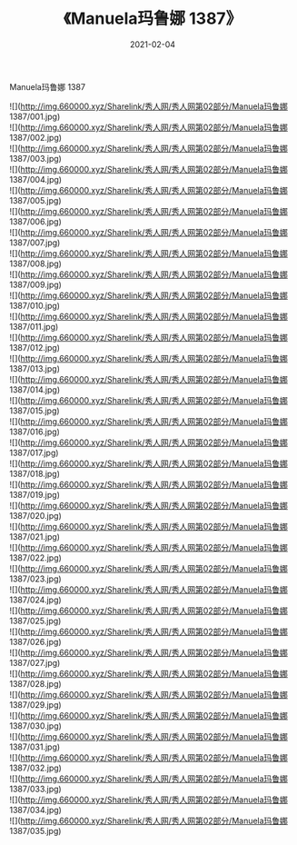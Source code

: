﻿---
layout: post
title:  《Manuela玛鲁娜 1387》
date:   2021-02-04
img: http://img.660000.xyz/Sharelink/秀人网/秀人网第02部分/Manuela玛鲁娜 1387/000.jpg
categories: [美女, 清纯, 唯美]
---

Manuela玛鲁娜 1387

  ![](http://img.660000.xyz/Sharelink/秀人网/秀人网第02部分/Manuela玛鲁娜 1387/001.jpg) <br> ![](http://img.660000.xyz/Sharelink/秀人网/秀人网第02部分/Manuela玛鲁娜 1387/002.jpg) <br> ![](http://img.660000.xyz/Sharelink/秀人网/秀人网第02部分/Manuela玛鲁娜 1387/003.jpg) <br> ![](http://img.660000.xyz/Sharelink/秀人网/秀人网第02部分/Manuela玛鲁娜 1387/004.jpg) <br> ![](http://img.660000.xyz/Sharelink/秀人网/秀人网第02部分/Manuela玛鲁娜 1387/005.jpg) <br> ![](http://img.660000.xyz/Sharelink/秀人网/秀人网第02部分/Manuela玛鲁娜 1387/006.jpg) <br> ![](http://img.660000.xyz/Sharelink/秀人网/秀人网第02部分/Manuela玛鲁娜 1387/007.jpg) <br> ![](http://img.660000.xyz/Sharelink/秀人网/秀人网第02部分/Manuela玛鲁娜 1387/008.jpg) <br> ![](http://img.660000.xyz/Sharelink/秀人网/秀人网第02部分/Manuela玛鲁娜 1387/009.jpg) <br> ![](http://img.660000.xyz/Sharelink/秀人网/秀人网第02部分/Manuela玛鲁娜 1387/010.jpg) <br> ![](http://img.660000.xyz/Sharelink/秀人网/秀人网第02部分/Manuela玛鲁娜 1387/011.jpg) <br> ![](http://img.660000.xyz/Sharelink/秀人网/秀人网第02部分/Manuela玛鲁娜 1387/012.jpg) <br> ![](http://img.660000.xyz/Sharelink/秀人网/秀人网第02部分/Manuela玛鲁娜 1387/013.jpg) <br> ![](http://img.660000.xyz/Sharelink/秀人网/秀人网第02部分/Manuela玛鲁娜 1387/014.jpg) <br> ![](http://img.660000.xyz/Sharelink/秀人网/秀人网第02部分/Manuela玛鲁娜 1387/015.jpg) <br> ![](http://img.660000.xyz/Sharelink/秀人网/秀人网第02部分/Manuela玛鲁娜 1387/016.jpg) <br> ![](http://img.660000.xyz/Sharelink/秀人网/秀人网第02部分/Manuela玛鲁娜 1387/017.jpg) <br> ![](http://img.660000.xyz/Sharelink/秀人网/秀人网第02部分/Manuela玛鲁娜 1387/018.jpg) <br> ![](http://img.660000.xyz/Sharelink/秀人网/秀人网第02部分/Manuela玛鲁娜 1387/019.jpg) <br> ![](http://img.660000.xyz/Sharelink/秀人网/秀人网第02部分/Manuela玛鲁娜 1387/020.jpg) <br> ![](http://img.660000.xyz/Sharelink/秀人网/秀人网第02部分/Manuela玛鲁娜 1387/021.jpg) <br> ![](http://img.660000.xyz/Sharelink/秀人网/秀人网第02部分/Manuela玛鲁娜 1387/022.jpg) <br> ![](http://img.660000.xyz/Sharelink/秀人网/秀人网第02部分/Manuela玛鲁娜 1387/023.jpg) <br> ![](http://img.660000.xyz/Sharelink/秀人网/秀人网第02部分/Manuela玛鲁娜 1387/024.jpg) <br> ![](http://img.660000.xyz/Sharelink/秀人网/秀人网第02部分/Manuela玛鲁娜 1387/025.jpg) <br> ![](http://img.660000.xyz/Sharelink/秀人网/秀人网第02部分/Manuela玛鲁娜 1387/026.jpg) <br> ![](http://img.660000.xyz/Sharelink/秀人网/秀人网第02部分/Manuela玛鲁娜 1387/027.jpg) <br> ![](http://img.660000.xyz/Sharelink/秀人网/秀人网第02部分/Manuela玛鲁娜 1387/028.jpg) <br> ![](http://img.660000.xyz/Sharelink/秀人网/秀人网第02部分/Manuela玛鲁娜 1387/029.jpg) <br> ![](http://img.660000.xyz/Sharelink/秀人网/秀人网第02部分/Manuela玛鲁娜 1387/030.jpg) <br> ![](http://img.660000.xyz/Sharelink/秀人网/秀人网第02部分/Manuela玛鲁娜 1387/031.jpg) <br> ![](http://img.660000.xyz/Sharelink/秀人网/秀人网第02部分/Manuela玛鲁娜 1387/032.jpg) <br> ![](http://img.660000.xyz/Sharelink/秀人网/秀人网第02部分/Manuela玛鲁娜 1387/033.jpg) <br> ![](http://img.660000.xyz/Sharelink/秀人网/秀人网第02部分/Manuela玛鲁娜 1387/034.jpg) <br> ![](http://img.660000.xyz/Sharelink/秀人网/秀人网第02部分/Manuela玛鲁娜 1387/035.jpg) <br>
